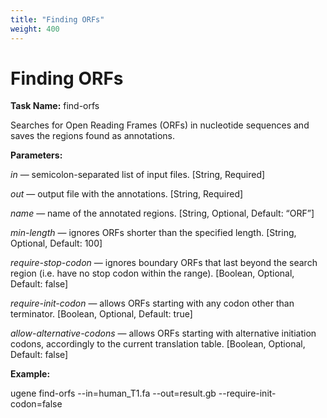 ```yaml
---
title: "Finding ORFs"
weight: 400
---
```



# Finding ORFs

**Task Name:** find-orfs

Searches for Open Reading Frames (ORFs) in nucleotide sequences and saves the regions found as annotations.

**Parameters:**

_in_ — semicolon-separated list of input files. \[String, Required\]

_out_ — output file with the annotations. \[String, Required\]

_name_ — name of the annotated regions. \[String, Optional, Default: “ORF”\]

_min-length_ — ignores ORFs shorter than the specified length. \[String, Optional, Default: 100\]

_require-stop-codon_ — ignores boundary ORFs that last beyond the search region (i.e. have no stop codon within the range). \[Boolean, Optional, Default: false\]

_require-init-codon_ — allows ORFs starting with any codon other than terminator. \[Boolean, Optional, Default: true\]

_allow-alternative-codons_ — allows ORFs starting with alternative initiation codons, accordingly to the current translation table. \[Boolean, Optional, Default: false\]

**Example:**

ugene find-orfs --in=human\_T1.fa --out=result.gb --require-init-codon=false

